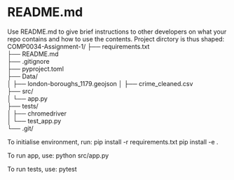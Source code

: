 # README.md

Use README.md to give brief instructions to other developers on what your repo contains and how to use the contents.
Project dirctory is thus shaped: 
COMP0034-Assignment-1/
├── requirements.txt         
├── README.md                
├── .gitignore               
├── pyproject.toml          
├── Data/                   
│   ├── london-boroughs_1179.geojson
│   ├── crime_cleaned.csv         
├── src/                      
│   └── app.py                
├── tests/                    
│   ├── chromedriver          
│   └── test_app.py          
└── .git/                   

To initialise environment, run:
pip install -r requirements.txt
pip install -e .

To run app, use:
python src/app.py

To run tests, use:
pytest




